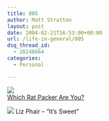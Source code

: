 ```yaml
---
title: 805
author: Matt Stratton
layout: post
date: 2004-02-21T16:53:00+00:00
url: /life-in-general/805
dsq_thread_id:
  - 28248664
categories:
  - Personal

---
```

[![][1]  
Which Rat Packer Are You?][2]

[![][3]][4] Liz Phair &#8211; &#8220;It&#8217;s Sweet&#8221;

 [1]: https://www.moderndrunkardmagazine.com/issues/06_03/images/yr-frank.jpg
 [2]: https://quizilla.com/users/moderndrunkard/quizzes/Which%20Rat%20Pack%20Member%20Are%20You
 [3]: https://ax.phobos.apple.com.edgesuite.net/images/iTunes.gif
 [4]: https://www.itunes.com